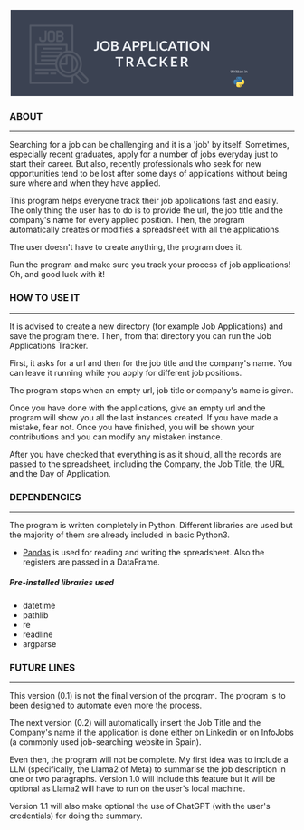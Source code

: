 <p align="center">
  <img src="./Job Application Tracker logo.png" />
</p>

### ABOUT
---

Searching for a job can be challenging and it is a 'job' by itself. Sometimes, especially recent graduates, apply for a number of jobs everyday just to start their career. But also, recently professionals who seek for new opportunities tend to be lost after some days of applications without being sure where and when they have applied. 

This program helps everyone track their job applications fast and easily. The only thing the user has to do is to provide the url, the job title and the company's name for every applied position. Then, the program automatically creates or modifies a spreadsheet with all the applications.

The user doesn't have to create anything, the program does it. 

Run the program and make sure you track your process of job applications! Oh, and good luck with it!

### HOW TO USE IT
---
It is advised to create a new directory (for example Job Applications) and save the program there. Then, from that directory you can run the Job Applications Tracker. 

First, it asks for a url and then for the job title and the company's name. You can leave it running while you apply for different job positions. 

The program stops when an empty url, job title or company's name is given. 

Once you have done with the applications, give an empty url and the program will show you all the last instances created. If you have made a mistake, fear not. Once you have finished, you will be shown your contributions and you can modify any mistaken instance.

After you have checked that everything is as it should, all the records are passed to the spreadsheet, including the Company, the Job Title, the URL and the Day of Application.

### DEPENDENCIES
---
The program is written completely in Python. Different libraries are used but the majority of them are already included in basic Python3. 

- [Pandas](https://pandas.pydata.org/) is used for reading and writing the spreadsheet. Also the registers are passed in a DataFrame. 

##### Pre-installed libraries used
- datetime
- pathlib
- re
- readline
- argparse 

### FUTURE LINES
---
This version (0.1) is not the final version of the program. The program is to been designed to automate even more the process. 

The next version (0.2) will automatically insert the Job Title and the Company's name if the application is done either on Linkedin or on InfoJobs (a commonly used job-searching website in Spain).

Even then, the program will not be complete. My first idea was to include a LLM (specifically, the Llama2 of Meta) to summarise the job description in one or two paragraphs. Version 1.0 will include this feature but it will be optional as Llama2 will have to run on the user's local machine. 

Version 1.1 will also make optional the use of ChatGPT (with the user's credentials) for doing the summary.
